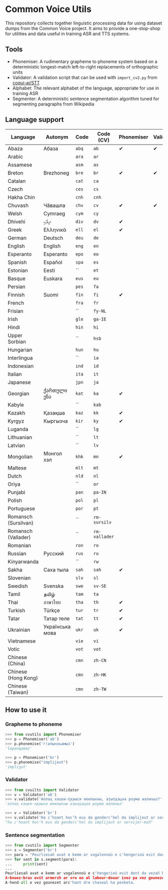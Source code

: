 # Common Voice Utils 

This repository collects together linguistic processing data for using dataset
dumps from the Common Voice project. It aims to provide a one-stop-shop for 
utilities and data useful in training ASR and TTS systems.

## Tools

* Phonemiser: A rudimentary grapheme to phoneme system based on a deterministic longest-match left-to-right replacements of orthographic units
* Validator: A validation script that can be used with `import_cv2.py` from [coqui-ai/STT](https://github.com/coqui-ai/STT/)
* Alphabet: The relevant alphabet of the language, appropriate for use in training ASR
* Segmenter: A deterministic sentence segmentation algorithm tuned for segmenting paragraphs from Wikipedia

## Language support 

| Language | Autonym   | Code | Code (CV) | Phonemiser | Validator | Alphabet | Segmenter |
|--------------------- |---------- |----- |------- |----------- |----------|---------- |------------|
| Abaza                | Абаза     |`abq` | `ab`   | ✔          | ✔         | ✔        |           |
| Arabic               |      |`ara` | `ar`   |            |           |          |            |
| Assamese             |      |`asm` | `as`   |            |           |          |            |
| Breton               | Brezhoneg |`bre` | `br`   | ✔          | ✔         | ✔        |      ✔     |
| Catalan              |      |`cat` | `ca`   |            |           |          |            |
| Czech                |      |`ces` | `cs`   |            |           |          |            |
| Hakha Chin           |      |`cnh` | `cnh`   |            |           |          |            |
| Chuvash              | Чӑвашла |`chv` | `cv`   | ✔          | ✔         | ✔        |      ✔     |
| Welsh                | Cymraeg     |`cym` | `cy`   |            |           |          |            |
| Dhivehi              | ދިވެހި |`div` | `dv`   | ✔          |        |      |         |
| Greek                | Ελληνικά |`ell` | `el`   | ✔          |        |      |         |
| German               | Deutsch     |`deu` | `de`   |            |           |          |            |
| English              | English     |`eng` | `en`   |            |           |          |            |
| Esperanto            | Esperanto     |`epo` | `eo`   |            |           |          |            |
| Spanish              | Español   |`spa` | `es`   |            |           |          |            |
| Estonian             | Eesti     |``    | `et`   |            |           |   ✔       |            |
| Basque               | Euskara   |`eus` | `eu`   |            |           |    ✔      |            |
| Persian              |           |`pes` | `fa`   |            |           |          |            |
| Finnish              | Suomi     |`fin` | `fi`   | ✔           |           |   ✔       |            |
| French               |      |`fra` | `fr`   |            |           |          |            |
| Frisian              |      |`` | `fy-NL`   |            |           |          |            |
| Irish                |      |`gle` | `ga-IE`   |            |           |    ✔      |            |
| Hindi                |      |`hin` | `hi`   |            |           |          |            |
| Upper Sorbian        |      |`` | `hsb`   |            |           |       ✔   |            |
| Hungarian            |      |`hun` | `hu`   |            |           |     ✔     |            |
| Interlingua          |      |`` | `ia`   |            |           |          |            |
| Indonesian           |      |`ind` | `id`   |            |           |     ✔     |            |
| Italian              |      |`ita` | `it`   |            |           |          |            |
| Japanese             |      |`jpn` | `ja`   |            |           |          |            |
| Georgian             |  ქართული ენა    |`kat` | `ka`   |    ✔          |           | ✔         |            |
| Kabyle               |      |`` | `kab`   |            |           |          |            |
| Kazakh               | Қазақша     |`kaz` | `kk`   |   ✔          |           |          |            |
| Kyrgyz               | Кыргызча     |`kir` | `ky`   |    ✔         |           |  ✔        |            |
| Luganda              |      |`` | `lg`   |            |           |          |            |
| Lithuanian           |      |`` | `lt`   |            |           |          |            |
| Latvian              |      |`` | `lv`   |            |           |          |            |
| Mongolian            | Монгол хэл |`khk` | `mn`   | ✔          |        |      |         |
| Maltese              |      |`mlt` | `mt`   |            |           |          |            |
| Dutch                |      |`nld` | `nl`   |            |           |          |            |
| Oriya                |      |`` | `or`   |            |           |          |            |
| Punjabi              |      |`pan` | `pa-IN`   |            |           |          |            |
| Polish               |      |`pol` | `pl`   |            |           |     ✔     |            |
| Portuguese           |      |`por` | `pt`   |            |           |     ✔     |            |
| Romansch (Sursilvan) |      |`` | `rm-sursilv`   |            |           |  ✔        |            |
| Romansch (Vallader)  |      |`` | `rm-vallader`   |            |           |   ✔       |            |
| Romanian             |      |`ron` | `ro`   |            |           |          |  ✔          |
| Russian              | Русский     |`rus` | `ru`   |            |           |     ✔     |            |
| Kinyarwanda          |      |`` | `rw`   |            |           |          |            |
| Sakha                | Саха тыла  |`sah` | `sah`   | ✔          |        |      |         |
| Slovenian            |      |`slv` | `sl`   |            |           |    ✔      |            |
| Swedish              | Svenska      |`swe` | `sv-SE`   |            |           |     ✔     |            |
| Tamil                | தமிழ்    |`tam` | `ta`   |            |           |          |            |
| Thai                 | ภาษาไทย     |`tha` | `th`   |    ✔        |           |     ✔     |            |
| Turkish              | Türkçe |`tur` | `tr`   |   ✔         |           |          |            |
| Tatar                | Татар теле |`tat` | `tt`   | ✔          |        |  ✔     |         |
| Ukrainian            |  Українська мова    |`ukr` | `uk`   |   ✔         |           |          |            |
| Vietnamese           |      |`vie` | `vi`   |            |           |          |            |
| Votic                |      |`vot` | `vot`   |            |           |          |            |
| Chinese (China)      |      |`cmn` | `zh-CN`   |            |           |          |            |
| Chinese (Hong Kong)  |      |`cmn` | `zh-HK`   |            |           |          |            |
| Chinese (Taiwan)     |      |`cmn` | `zh-TW`   |            |           |          |            |

## How to use it

### Grapheme to phoneme

```python
>>> from cvutils import Phonemiser
>>> p = Phonemiser('ab')
>>> p.phonemise('гӏапынхъамыз')
'ʕapənqaməz'

>>> p = Phonemiser('br')
>>> p.phonemise("implijout")
'impliʒut'
```

### Validator

```python
>>> from cvuilts import Validator
>>> v = Validator('ab')
>>> v.validate('Аллаҳ хаҵеи-ԥҳәыси иеилыхны, аҭыԥҳацәа роума иалихыз?')
'аллаҳ хаҵеи-ԥҳәыси иеилыхны аҭыԥҳацәа роума иалихыз'

>>> v = Validator('br')
>>> v.validate('Ha cʼhoant hocʼh eus da gendercʼhel da implijout ar servijer-mañ ?')
"ha c'hoant hoc'h eus da genderc'hel da implijout ar servijer-mañ"
```

### Sentence segmentation

```python
>>> from cvutils import Segmenter 
>>> s = Segmenter('br')
>>> para = "Peurliesañ avat e kemm ar vogalennoù e c'hengerioù evit dont da vezañ heñvel ouzh ar vogalennoù en nominativ (d.l.e. ar stumm-meneg), da skouer e hungareg: Aour, tungsten, zink, uraniom, h.a., a vez kavet e kondon Bouryatia. A-bouez-bras evit armerzh ar vro eo al labour-douar ivez pa vez gounezet gwinizh ha legumaj dreist-holl. A-hend-all e vez gounezet arc'hant dre chaseal ha pesketa."
>>> for sent in s.segment(para):
...     print(sent)
... 
Peurliesañ avat e kemm ar vogalennoù e c'hengerioù evit dont da vezañ heñvel ouzh ar vogalennoù en nominativ (d.l.e. ar stumm-meneg), da skouer e hungareg: Aour, tungsten, zink, uraniom, h.a., a vez kavet e kondon Bouryatia.
A-bouez-bras evit armerzh ar vro eo al labour-douar ivez pa vez gounezet gwinizh ha legumaj dreist-holl.
A-hend-all e vez gounezet arc'hant dre chaseal ha pesketa.
```

